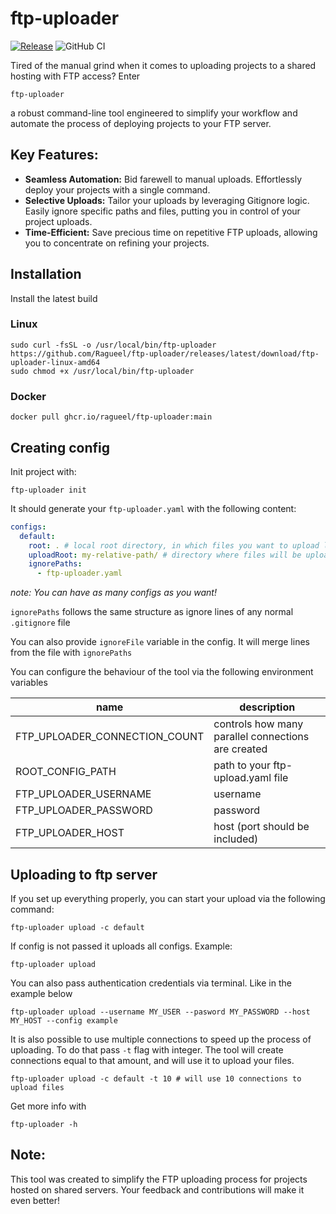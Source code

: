# ftp-uploader

[![Release](https://img.shields.io/github/release/ragueel/ftp-uploader.svg)](https://github.com/ragueel/ftp-uploader/releases)
![GitHub CI](https://github.com/ragueel/ftp-uploader/actions/workflows/go.yml/badge.svg)

Tired of the manual grind when it comes to uploading projects to a shared hosting with FTP access? Enter

`ftp-uploader`

a robust command-line tool engineered to simplify your workflow and automate the process of deploying projects to your FTP server.

## Key Features:

- **Seamless Automation:** Bid farewell to manual uploads. Effortlessly deploy your projects with a single command.
- **Selective Uploads:** Tailor your uploads by leveraging Gitignore logic. Easily ignore specific paths and files, putting you in control of your project uploads.
- **Time-Efficient:** Save precious time on repetitive FTP uploads, allowing you to concentrate on refining your projects.

## Installation

Install the latest build

### Linux

```shell
sudo curl -fsSL -o /usr/local/bin/ftp-uploader https://github.com/Ragueel/ftp-uploader/releases/latest/download/ftp-uploader-linux-amd64
sudo chmod +x /usr/local/bin/ftp-uploader
```

### Docker

```
docker pull ghcr.io/ragueel/ftp-uploader:main
```

## Creating config

Init project with:

```shell
ftp-uploader init
```

It should generate your `ftp-uploader.yaml` with the following content:

```yaml
configs:
  default:
    root: . # local root directory, in which files you want to upload lie
    uploadRoot: my-relative-path/ # directory where files will be uploaded
    ignorePaths:
      - ftp-uploader.yaml
```

_note: You can have as many configs as you want!_

`ignorePaths` follows the same structure as ignore lines of any normal `.gitignore` file

You can also provide `ignoreFile` variable in the config. It will merge lines from the file with `ignorePaths`

You can configure the behaviour of the tool via the following environment variables

| name                          | description                                        |
| ----------------------------- | -------------------------------------------------- |
| FTP_UPLOADER_CONNECTION_COUNT | controls how many parallel connections are created |
| ROOT_CONFIG_PATH              | path to your ftp-upload.yaml file                  |
| FTP_UPLOADER_USERNAME         | username                                           |
| FTP_UPLOADER_PASSWORD         | password                                           |
| FTP_UPLOADER_HOST             | host (port should be included)                     |

## Uploading to ftp server

If you set up everything properly, you can start your upload via the following command:

```shell
ftp-uploader upload -c default
```

If config is not passed it uploads all configs. Example:

```
ftp-uploader upload
```

You can also pass authentication credentials via terminal. Like in the example below

```shell
ftp-uploader upload --username MY_USER --pasword MY_PASSWORD --host MY_HOST --config example
```

It is also possible to use multiple connections to speed up the process of uploading. To do that pass `-t` flag with integer.
The tool will create connections equal to that amount, and will use it to upload your files.

```shell
ftp-uploader upload -c default -t 10 # will use 10 connections to upload files
```

Get more info with

```shell
ftp-uploader -h
```

## Note:

This tool was created to simplify the FTP uploading process for projects hosted on shared servers. Your feedback and contributions will make it even better!
